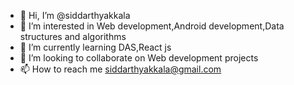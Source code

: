 - 👋 Hi, I’m @siddarthyakkala
- 👀 I’m interested in Web development,Android development,Data structures and algorithms
- 🌱 I’m currently learning DAS,React js
- 💞️ I’m looking to collaborate on Web development projects
- 📫 How to reach me siddarthyakkala@gmail.com

<!---
siddarthyakkala/siddarthyakkala is a ✨ special ✨ repository because its `README.md` (this file) appears on your GitHub profile.
You can click the Preview link to take a look at your changes.
--->
